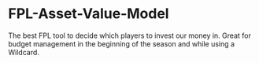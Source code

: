 # FPL-Asset-Value-Model
The best FPL tool to decide which players to invest our money in. Great for budget management in the beginning of the season and while using a Wildcard.
